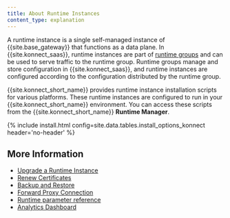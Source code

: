 ```yaml
---
title: About Runtime Instances
content_type: explanation
---
```



A runtime instance is a single self-managed instance of {{site.base_gateway}} that functions as a data plane. In {{site.konnect_saas}}, runtime instances are part of [runtime groups](/konnect/runtime-manager/runtime-groups) and can be used to serve traffic to the runtime group. Runtime groups manage and store configuration in {{site.konnect_saas}}, and runtime instances are configured according to the configuration distributed by the runtime group. 


{{site.konnect_short_name}} provides runtime instance installation scripts for various platforms. These runtime instances are configured to run in your {{site.konnect_short_name}} environment.
You can access these scripts from the {{site.konnect_short_name}} **Runtime Manager**. 

{% include install.html config=site.data.tables.install_options_konnect header='no-header' %}



## More Information

- [Upgrade a Runtime Instance](/konnect/runtime-manager/runtime-instances/upgrade)
- [Renew Certificates](/konnect/runtime-manager/runtime-instances/renew-certificates)
- [Backup and Restore](/konnect/runtime-manager/manage-runtime-groups/#delete-a-runtime-group)
- [Forward Proxy Connection](/gateway/latest/production/networking/cp-dp-proxy)
- [Runtime parameter reference](/konnect/runtime-manager/runtime-instances/runtime-parameter-reference)
- [Analytics Dashboard](/konnect/analytics/summary-dashboard/)
